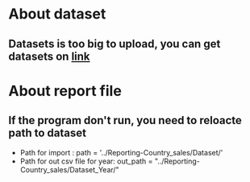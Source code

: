 # About dataset
## Datasets is too big to upload, you can get datasets on [link](http://eforexcel.com/wp/downloads-18-sample-csv-files-data-sets-for-testing-sales/)
# About report file 
## If the program don't run, you need to reloacte path to dataset 
* Path for import : path = '../Reporting-Country_sales/Dataset/'
* Path for out csv file for year: out_path = "../Reporting-Country_sales/Dataset_Year/"
